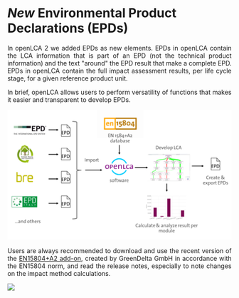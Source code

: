 # _New_ Environmental Product Declarations (EPDs)

<div style='text-align: justify;'>

In openLCA 2 we added EPDs as new elements. EPDs in openLCA contain the LCA information that is part of an EPD 
(not the technical product information) and the text "around" the EPD result that make a complete EPD. 
EPDs in openLCA contain the full impact assessment results, per life cycle stage, for a given reference product unit.

In brief, openLCA allows users to perform versatility of functions that makes it easier and transparent to develop EPDs.

![](../media/epd2.png)

Users are always recommended to download and use the recent version of the [EN15804+A2 add-on](https://nexus.openlca.org/database/EN15804%20add-on), created by GreenDelta GmbH in accordance with the EN15804 norm, and read the release notes, especially to note changes on the impact method calculations.  

![](../media/epd_intro.png)

</div>